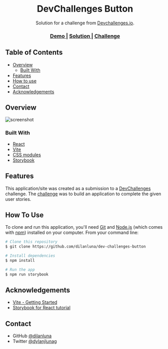 <h1 align="center">DevChallenges Button</h1>

<div align="center">
   Solution for a challenge from  <a href="http://devchallenges.io" target="_blank">Devchallenges.io</a>.
</div>

<div align="center">
  <h3>
    <a href="https://dilanluna.github.io/dev-challenges-button">
      Demo
    </a>
    <span> | </span>
    <a href="https://github.com/dilanluna/dev-challenges-button.git">
      Solution
    </a>
    <span> | </span>
    <a href="https://devchallenges.io/challenges/ohgVTyJCbm5OZyTB2gNY">
      Challenge
    </a>
  </h3>
</div>

<!-- TABLE OF CONTENTS -->

## Table of Contents

- [Overview](#overview)
  - [Built With](#built-with)
- [Features](#features)
- [How to use](#how-to-use)
- [Contact](#contact)
- [Acknowledgements](#acknowledgements)

<!-- OVERVIEW -->

## Overview

![screenshot](https://github.com/dilanluna/dev-challenges-button/assets/102081703/38fd5920-7a09-42d2-936b-834b8b098cd5)

### Built With

- [React](https://reactjs.org/)
- [Vite](https://vitejs.dev/)
- [CSS modules](https://github.com/css-modules/css-modules/)
- [Storybook](https://storybook.js.org/)

## Features

This application/site was created as a submission to a [DevChallenges](https://devchallenges.io/challenges) challenge. The [challenge](https://devchallenges.io/challenges/ohgVTyJCbm5OZyTB2gNY) was to build an application to complete the given user stories.

## How To Use

To clone and run this application, you'll need [Git](https://git-scm.com) and [Node.js](https://nodejs.org/en/download/) (which comes with [npm](http://npmjs.com)) installed on your computer. From your command line:

```bash
# Clone this repository
$ git clone https://github.com/dilanluna/dev-challenges-button

# Install dependencies
$ npm install

# Run the app
$ npm run storybook
```

## Acknowledgements

- [Vite - Getting Started](https://vitejs.dev/guide/)
- [Storybook for React tutorial](https://storybook.js.org/tutorials/intro-to-storybook/react/en/get-started/)

## Contact

- GitHub [@dilanluna](https://github.com/dilanluna)
- Twitter [@dylanjlunag](https://twitter.com/dylanjlunag)
